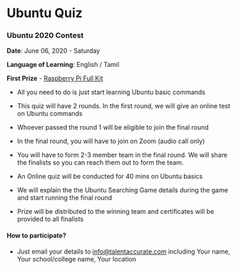 # Ubuntu Quiz

### Ubuntu 2020 Contest

**Date**: June 06, 2020 - Saturday

**Language of Learning**: English / Tamil

**First Prize** - [Raspberry Pi Full Kit](https://www.amazon.in/India-Raspberry-Charger-Heatsink-Accessories/dp/B084V49XMP/ref=sr_1_2?crid=22FXARJAK2XC8&dchild=1&keywords=raspberry+pi+full+kit&qid=1589330815&s=computers&sprefix=raspberry+pi+ful%2Ccomputers%2C222&sr=1-2)

- All you need to do is just start learning Ubuntu basic commands

- This quiz will have 2 rounds. In the first round, we will give an online test on Ubuntu commands

- Whoever passed the round 1 will be eligible to join the final round

- In the final round, you will have to join on Zoom (audio call only)

- You will have to form 2-3 member team in the final round. We will share the finalists so you can reach them out to form the team.

- An Online quiz will be conducted for 40 mins on Ubuntu basics

- We will explain the the Ubuntu Searching Game details during the game and start running the final round

- Prize will be distributed to the winning team and certificates will be provided to all finalists

#### How to participate?

- Just email your details to info@talentaccurate.com including Your name, Your school/college name, Your location